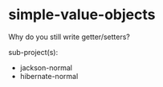 # simple-value-objects

Why do you still write getter/setters?

sub-project(s):

- jackson-normal
- hibernate-normal
